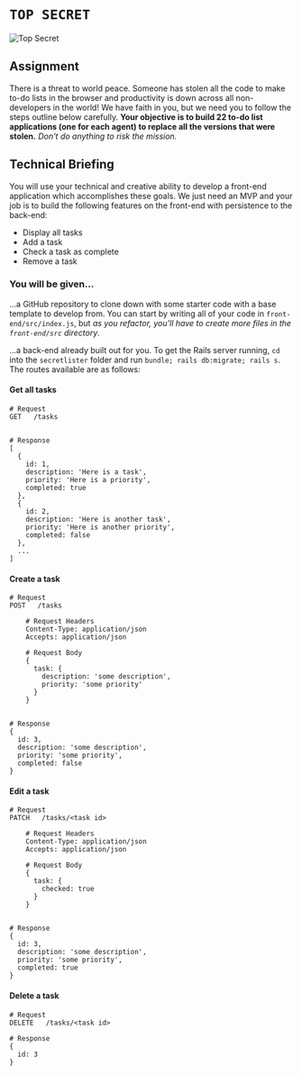 # `TOP SECRET`
![Top Secret](http://www.kriegsfeldnp.com/misc_photos/TSDem.jpg)

## Assignment
There is a threat to world peace. Someone has stolen all the code to make to-do lists in the browser and productivity is down across all non-developers in the world! We have faith in you, but we need you to follow the steps outline below carefully. **Your objective is to build 22 to-do list applications (one for each agent) to replace all the versions that were stolen.** _Don't do anything to risk the mission._

## Technical Briefing
You will use your technical and creative ability to develop a front-end application which accomplishes these goals. We just need an MVP and your job is to build the following features on the front-end with persistence to the back-end:
  * Display all tasks
  * Add a task
  * Check a task as complete
  * Remove a task

### You will be given...
...a GitHub repository to clone down with some starter code with a base template to develop from. You can start by writing all of your code in `front-end/src/index.js`, but _as you refactor, you'll have to create more files in the `front-end/src` directory_.

...a back-end already built out for you. To get the Rails server running, `cd` into the `secretlister` folder and run `bundle; rails db:migrate; rails s`. The routes available are as follows:

#### Get all tasks
```
# Request
GET   /tasks


# Response
[
  {
    id: 1,
    description: 'Here is a task',
    priority: 'Here is a priority',
    completed: true
  },
  {
    id: 2,
    description: 'Here is another task',
    priority: 'Here is another priority',
    completed: false
  },
  ...
]
```

#### Create a task
```
# Request
POST   /tasks

    # Request Headers
    Content-Type: application/json
    Accepts: application/json

    # Request Body
    {
      task: {
        description: 'some description',
        priority: 'some priority'
      }
    }


# Response
{
  id: 3,
  description: 'some description',
  priority: 'some priority',
  completed: false
}
```

#### Edit a task
```
# Request
PATCH   /tasks/<task id>

    # Request Headers
    Content-Type: application/json
    Accepts: application/json

    # Request Body
    {
      task: {
        checked: true
      }
    }


# Response
{
  id: 3,
  description: 'some description',
  priority: 'some priority',
  completed: true
}
```

#### Delete a task
```
# Request
DELETE   /tasks/<task id>

# Response
{
  id: 3
}
```
